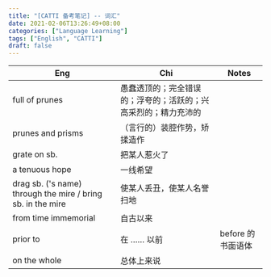 ```yaml
---
title: "[CATTI 备考笔记] -- 词汇"
date: 2021-02-06T13:26:49+08:00
categories: ["Language Learning"]
tags: ["English", "CATTI"]
draft: false
---
```


| Eng                                                         | Chi                                                            | Notes             |
|-------------------------------------------------------------|----------------------------------------------------------------|-------------------|
| full of prunes                                              | 愚蠢透顶的；完全错误的；浮夸的；活跃的；兴高采烈的；精力充沛的 |                   |
| prunes and prisms                                           | （言行的）装腔作势，矫揉造作                                   |                   |
| grate on sb.                                                | 把某人惹火了                                                   |                   |
| a tenuous hope                                              | 一线希望                                                       |                   |
| drag sb. ('s name) through the mire / bring sb. in the mire | 使某人丢丑，使某人名誉扫地                                     |                   |
| from time immemorial                                        | 自古以来                                                       |                   |
| prior to                                                    | 在 …… 以前                                                     | before 的书面语体 |
| on the whole                                                | 总体上来说                                                     |                   |
